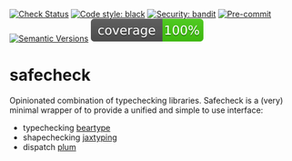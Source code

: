 [![Check Status](https://github.com/davnn/safecheck/actions/workflows/check.yml/badge.svg)](https://github.com/davnn/safecheck/actions?query=workflow%3Acheck)
[![Code style: black](https://img.shields.io/badge/code%20style-black-000000.svg)](https://github.com/psf/black)
[![Security: bandit](https://img.shields.io/badge/security-bandit-green.svg)](https://github.com/PyCQA/bandit)
[![Pre-commit](https://img.shields.io/badge/pre--commit-enabled-brightgreen?logo=pre-commit&logoColor=white)](https://github.com/davnn/safecheck/blob/main/.pre-commit-config.yaml)
[![Semantic Versions](https://img.shields.io/badge/%20%20%F0%9F%93%A6%F0%9F%9A%80-semantic--versions-e10079.svg)](https://github.com/davnn/safecheck/releases)
![Coverage Report](https://raw.githubusercontent.com/davnn/safecheck/main/assets/coverage.svg)

# safecheck

Opinionated combination of typechecking libraries. Safecheck is a (very) minimal wrapper of to provide a unified and
simple to use interface:

- typechecking [beartype](https://github.com/beartype/)
- shapechecking [jaxtyping](https://github.com/google/jaxtyping)
- dispatch [plum](https://github.com/beartype/plum)
